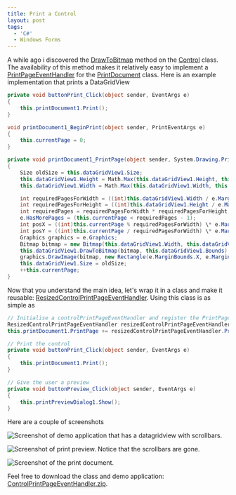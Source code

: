 ```yaml
---
title: Print a Control
layout: post
tags:
  - 'C#'
  - Windows Forms
---
```

A while ago i discovered the [DrawToBitmap](http://msdn2.microsoft.com/en-us/library/system.windows.forms.control.drawtobitmap.aspx) method on the [Control](http://msdn2.microsoft.com/en-us/library/system.windows.forms.control.aspx) class. The availability of this method makes it relatively easy to implement a [PrintPageEventHandler](http://msdn2.microsoft.com/en-us/library/system.drawing.printing.printpageeventhandler.aspx) for the [PrintDocument](http://msdn2.microsoft.com/en-us/library/system.drawing.printing.printdocument.aspx) class. Here is an example implementation that prints a DataGridView

```csharp
private void buttonPrint_Click(object sender, EventArgs e)
{
	this.printDocument1.Print();
}

void printDocument1_BeginPrint(object sender, PrintEventArgs e)
{
	this.currentPage = 0;
}

private void printDocument1_PrintPage(object sender, System.Drawing.Printing.PrintPageEventArgs e)
{
	Size oldSize = this.dataGridView1.Size;
	this.dataGridView1.Height = Math.Max(this.dataGridView1.Height, this.dataGridView1.PreferredSize.Height);
	this.dataGridView1.Width = Math.Max(this.dataGridView1.Width, this.dataGridView1.PreferredSize.Width);

	int requiredPagesForWidth = ((int)this.dataGridView1.Width / e.MarginBounds.Width) + 1;
	int requiredPagesForHeight = ((int)this.dataGridView1.Height / e.MarginBounds.Height) + 1;
	int requiredPages = requiredPagesForWidth * requiredPagesForHeight;
	e.HasMorePages = (this.currentPage < requiredPages - 1); 
	int posX = ((int)this.currentPage % requiredPagesForWidth) \* e.MarginBounds.Width; 
	int posY = ((int)this.currentPage / requiredPagesForWidth) \* e.MarginBounds.Height; 
	Graphics graphics = e.Graphics; 
	Bitmap bitmap = new Bitmap(this.dataGridView1.Width, this.dataGridView1.Height); 
	this.dataGridView1.DrawToBitmap(bitmap, this.dataGridView1.Bounds); 
	graphics.DrawImage(bitmap, new Rectangle(e.MarginBounds.X, e.MarginBounds.Y, e.MarginBounds.Width, e.MarginBounds.Height), new Rectangle(posX, posY, e.MarginBounds.Width, e.MarginBounds.Height), GraphicsUnit.Pixel); 
	this.dataGridView1.Size = oldSize; 
	++this.currentPage; 
}
``` 

Now that you understand the main idea, let's wrap it in a class and make it reusable: [ResizedControlPrintPageEventHandler](http://www.timvw.be/wp-content/code/csharp/ResizedControlPrintPageEventHandler.txt). Using this class is as simple as

```csharp
// Initialise a controlPrintPageEventHandler and register the PrintPage method...
ResizedControlPrintPageEventHandler resizedControlPrintPageEventHandler = new ResizedControlPrintPageEventHandler(this.dataGridView1);
this.printDocument1.PrintPage += resizedControlPrintPageEventHandler.PrintPage;

// Print the control
private void buttonPrint_Click(object sender, EventArgs e)
{
	this.printDocument1.Print();
}

// Give the user a preview
private void buttonPreview_Click(object sender, EventArgs e)
{
	this.printPreviewDialog1.Show();
}
```

Here are a couple of screenshots

![Screenshot of demo application that has a datagridview with scrollbars.](http://www.timvw.be/wp-content/images/print-datagridview1.gif)
  
![Screenshot of print preview. Notice that the scrollbars are gone.](http://www.timvw.be/wp-content/images/print-datagridview2.gif)
  
![Screenshot of the print document.](http://www.timvw.be/wp-content/images/print-datagridview3.gif)

Feel free to download the class and demo application: [ControlPrintPageEventHandler.zip](http://www.timvw.be/wp-content/code/csharp/ControlPrintPageEventHandler.zip).
